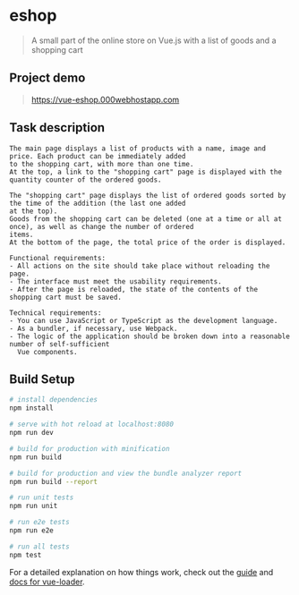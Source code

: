 # eshop

> A small part of the online store on Vue.js with a list of goods and a shopping cart

## Project demo

> https://vue-eshop.000webhostapp.com 

## Task description

```
The main page displays a list of products with a name, image and price. Each product can be immediately added 
to the shopping cart, with more than one time.
At the top, a link to the "shopping cart" page is displayed with the quantity counter of the ordered goods.

The "shopping cart" page displays the list of ordered goods sorted by the time of the addition (the last one added 
at the top).
Goods from the shopping cart can be deleted (one at a time or all at once), as well as change the number of ordered 
items. 
At the bottom of the page, the total price of the order is displayed.

Functional requirements:
- All actions on the site should take place without reloading the page.
- The interface must meet the usability requirements.
- After the page is reloaded, the state of the contents of the shopping cart must be saved.

Technical requirements:
- You can use JavaScript or TypeScript as the development language.
- As a bundler, if necessary, use Webpack.
- The logic of the application should be broken down into a reasonable number of self-sufficient 
  Vue components.
```

## Build Setup

``` bash
# install dependencies
npm install

# serve with hot reload at localhost:8080
npm run dev

# build for production with minification
npm run build

# build for production and view the bundle analyzer report
npm run build --report

# run unit tests
npm run unit

# run e2e tests
npm run e2e

# run all tests
npm test
```

For a detailed explanation on how things work, check out the [guide](http://vuejs-templates.github.io/webpack/) and [docs for vue-loader](http://vuejs.github.io/vue-loader).
